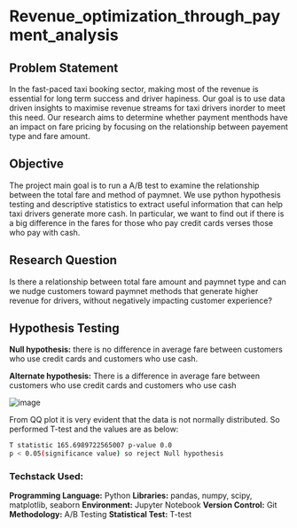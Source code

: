 # Revenue_optimization_through_payment_analysis

## Problem Statement
In the fast-paced taxi booking sector, making most of the revenue is essential for long term success and driver hapiness. Our goal is to use data driven insights to maximise revenue streams for taxi drivers inorder to meet this need. Our research aims to determine whether payment menthods have an impact on fare pricing by focusing on the relationship between payement type and fare amount.

## Objective
The project main goal is to run a A/B test to examine the relationship between the total fare and method of paymnet. We use python hypothesis testing and descriptive statistics to extract useful information that can help taxi drivers generate more cash. In particular, we want to find out if there is a big difference in the fares for those who pay credit cards verses those who pay with cash.

## Research Question

Is there a relationship between total fare amount and paymnet type and can we nudge customers toward paymnet methods that generate higher revenue for drivers, without negatively impacting customer experience?

## Hypothesis Testing

**Null hypothesis:** there is no difference in average fare between customers who use credit cards and customers who use cash.

**Alternate hypothesis:** There is a difference in average fare between customers who use credit cards and customers who use cash

![image](https://github.com/AkhilaKamma/Revenue_optimization_through_payment_analysis/assets/22701124/3f6ce464-58f5-427f-958e-96a15940f040)

From QQ plot it is very evident that the data is not normally distributed. So performed T-test and the values are as below:

```bash
T statistic 165.6989722565007 p-value 0.0
p < 0.05(significance value) so reject Null hypothesis
```

### Techstack Used:

**Programming Language:** Python
**Libraries:** pandas, numpy, scipy, matplotlib, seaborn
**Environment:** Jupyter Notebook
**Version Control:** Git
**Methodology:** A/B Testing
**Statistical Test:** T-test


